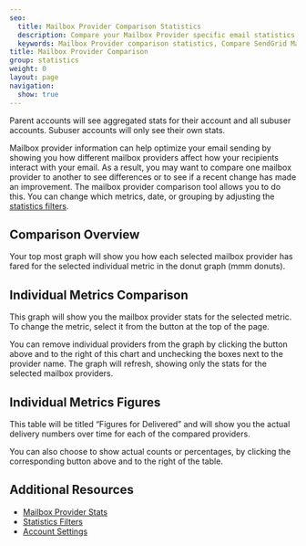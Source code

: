 ```yaml
---
seo:
  title: Mailbox Provider Comparison Statistics
  description: Compare your Mailbox Provider specific email statistics.
  keywords: Mailbox Provider comparison statistics, Compare SendGrid Mailbox Provider statistics
title: Mailbox Provider Comparison
group: statistics
weight: 0
layout: page
navigation:
  show: true
---
```



<call-out>

Parent accounts will see aggregated stats for their account and all subuser accounts. Subuser accounts will only see their own stats.

</call-out>

Mailbox provider information can help optimize your email sending by showing you how different mailbox providers affect how your recipients interact with your email. As a result, you may want to compare one mailbox provider to another to see differences or to see if a recent change has made an improvement. The mailbox provider comparison tool allows you to do this. You can change which metrics, date, or grouping by adjusting the [statistics filters]({{root_url}}/help-support/analytics-and-reporting/stats-overview/#statistics-filters).

## 	Comparison Overview
 	
Your top most graph will show you how each selected mailbox provider has fared for the selected individual metric in the donut graph (mmm donuts).

## 	Individual Metrics Comparison
 	
This graph will show you the mailbox provider stats for the selected metric. To change the metric, select it from the button at the top of the page.

You can remove individual providers from the graph by clicking the button above and to the right of this chart and unchecking the boxes next to the provider name. The graph will refresh, showing only the stats for the selected mailbox providers.

## 	Individual Metrics Figures
 	
This table will be titled “Figures for Delivered” and will show you the actual delivery numbers over time for each of the compared providers.

You can also choose to show actual counts or percentages, by clicking the corresponding button above and to the right of the table.

## 	Additional Resources
 	
- [Mailbox Provider Stats](https://app.sendgrid.com/statistics/mailbox_provider)
- [Statistics Filters]({{root_url}}/help-support/analytics-and-reporting/stats-overview/#statistics-filters)
- [Account Settings]({{root_url}}/help-support/account-and-settings/account/)

